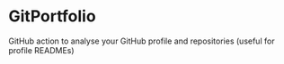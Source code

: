 # GitPortfolio

GitHub action to analyse your GitHub profile and repositories (useful for profile READMEs)
